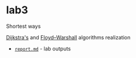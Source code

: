 # lab3

Shortest ways

[Dijkstra's](https://github.com/Drapegnik/bsu/blob/master/decision-science/lab3/algorithms.py#L4)
and
[Floyd–Warshall](https://github.com/Drapegnik/bsu/blob/master/decision-science/lab3/algorithms.py#L46)
algorithms realization

- [`report.md`](https://github.com/Drapegnik/bsu/tree/master/decision-science/lab3/report.md) -
  lab outputs
